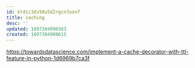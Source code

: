 ```yaml
---
id: ktdic3dv50u5d2rgcn7oov7
title: caching
desc: ''
updated: 1697304990363
created: 1697304980615
---
```

https://towardsdatascience.com/implement-a-cache-decorator-with-ttl-feature-in-python-1d6969b7ca3f